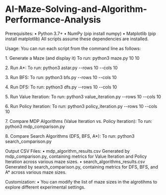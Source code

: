 # AI-Maze-Solving-and-Algorithm-Performance-Analysis

Prerequisites:
•⁠  ⁠Python 3.7+
•⁠  ⁠NumPy (pip install numpy)
•⁠  ⁠Matplotlib (pip install matplotlib)
All scripts assume these dependencies are installed.

Usage:
You can run each script from the command line as follows:

1.⁠ ⁠Generate a Maze (and display it)
To run: python3 maze.py 10 10

2.⁠ ⁠Run A*:
To run: python3 astar.py --rows 10 --cols 10

3.⁠ ⁠Run BFS:
To run: python3 bfs.py --rows 10 --cols 10

4.⁠ ⁠Run DFS:
To run: python3 dfs.py --rows 10 --cols 10

5.⁠ ⁠Run Value Iteration:
To run: python3 value_iteration.py --rows 10 --cols 10

6.⁠ ⁠Run Policy Iteration:
To run: python3 policy_iteration.py --rows 10 --cols 10

7.⁠ ⁠Compare MDP Algorithms (Value Iteration vs. Policy Iteration):
To run: python3 mdp_comparison.py

8.⁠ ⁠Compare Search Algorithms (DFS, BFS, A*):
To run: python3 search_comparison.py

Output CSV Files:
•⁠  ⁠mdp_algorithm_results.csv
Generated by mdp_comparison.py, containing metrics for Value Iteration and Policy Iteration across various maze sizes.
•⁠  ⁠search_algorithms_results.csv
Generated by search_comparison.py, containing metrics for DFS, BFS, and A* across various maze sizes.

Customization:
•⁠  ⁠You can modify the list of maze sizes in the algrotihms to explore different experimental settings.
